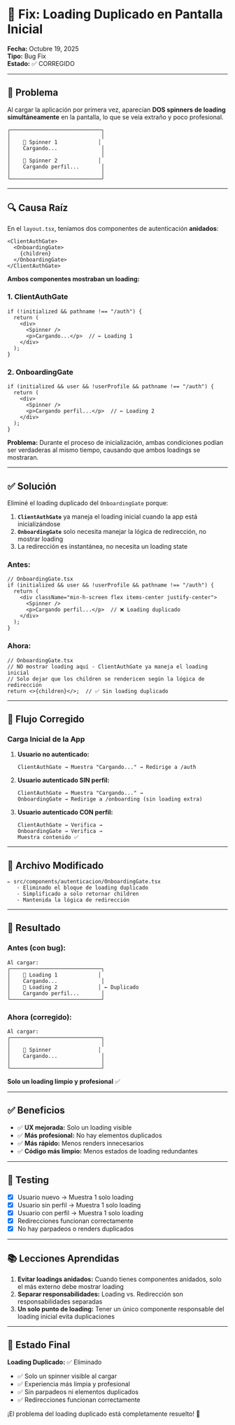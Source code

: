 # 🐛 Fix: Loading Duplicado en Pantalla Inicial

**Fecha:** Octubre 19, 2025  
**Tipo:** Bug Fix  
**Estado:** ✅ CORREGIDO

---

## 🐛 Problema

Al cargar la aplicación por primera vez, aparecían **DOS spinners de loading simultáneamente** en la pantalla, lo que se veía extraño y poco profesional.

```
┌─────────────────────────────┐
│                             │
│    🔄 Spinner 1             │
│    Cargando...              │
│                             │
│    🔄 Spinner 2             │
│    Cargando perfil...       │
│                             │
└─────────────────────────────┘
```

---

## 🔍 Causa Raíz

En el `layout.tsx`, teníamos dos componentes de autenticación **anidados**:

```tsx
<ClientAuthGate>
  <OnboardingGate>
    {children}
  </OnboardingGate>
</ClientAuthGate>
```

**Ambos componentes mostraban un loading:**

### **1. ClientAuthGate**
```tsx
if (!initialized && pathname !== "/auth") {
  return (
    <div>
      <Spinner />
      <p>Cargando...</p>  // ← Loading 1
    </div>
  );
}
```

### **2. OnboardingGate**
```tsx
if (initialized && user && !userProfile && pathname !== "/auth") {
  return (
    <div>
      <Spinner />
      <p>Cargando perfil...</p>  // ← Loading 2
    </div>
  );
}
```

**Problema:** Durante el proceso de inicialización, ambas condiciones podían ser verdaderas al mismo tiempo, causando que ambos loadings se mostraran.

---

## ✅ Solución

Eliminé el loading duplicado del `OnboardingGate` porque:

1. **`ClientAuthGate`** ya maneja el loading inicial cuando la app está inicializándose
2. **`OnboardingGate`** solo necesita manejar la lógica de redirección, no mostrar loading
3. La redirección es instantánea, no necesita un loading state

### **Antes:**
```tsx
// OnboardingGate.tsx
if (initialized && user && !userProfile && pathname !== "/auth") {
  return (
    <div className="min-h-screen flex items-center justify-center">
      <Spinner />
      <p>Cargando perfil...</p>  // ❌ Loading duplicado
    </div>
  );
}
```

### **Ahora:**
```tsx
// OnboardingGate.tsx
// NO mostrar loading aquí - ClientAuthGate ya maneja el loading inicial
// Solo dejar que los children se rendericen según la lógica de redirección
return <>{children}</>;  // ✅ Sin loading duplicado
```

---

## 🎯 Flujo Corregido

### **Carga Inicial de la App**

1. **Usuario no autenticado:**
   ```
   ClientAuthGate → Muestra "Cargando..." → Redirige a /auth
   ```

2. **Usuario autenticado SIN perfil:**
   ```
   ClientAuthGate → Muestra "Cargando..." → 
   OnboardingGate → Redirige a /onboarding (sin loading extra)
   ```

3. **Usuario autenticado CON perfil:**
   ```
   ClientAuthGate → Verifica → 
   OnboardingGate → Verifica → 
   Muestra contenido ✅
   ```

---

## 📝 Archivo Modificado

```
✏️ src/components/autenticacion/OnboardingGate.tsx
   - Eliminado el bloque de loading duplicado
   - Simplificado a solo retornar children
   - Mantenida la lógica de redirección
```

---

## 🎨 Resultado

### **Antes (con bug):**
```
Al cargar:
┌─────────────────────────────┐
│    🔄 Loading 1             │
│    Cargando...              │
│    🔄 Loading 2             │ ← Duplicado
│    Cargando perfil...       │
└─────────────────────────────┘
```

### **Ahora (corregido):**
```
Al cargar:
┌─────────────────────────────┐
│                             │
│    🔄 Spinner               │
│    Cargando...              │
│                             │
└─────────────────────────────┘
```

**Solo un loading limpio y profesional** ✅

---

## ✅ Beneficios

- ✅ **UX mejorada:** Solo un loading visible
- ✅ **Más profesional:** No hay elementos duplicados
- ✅ **Más rápido:** Menos renders innecesarios
- ✅ **Código más limpio:** Menos estados de loading redundantes

---

## 🧪 Testing

- [x] Usuario nuevo → Muestra 1 solo loading
- [x] Usuario sin perfil → Muestra 1 solo loading
- [x] Usuario con perfil → Muestra 1 solo loading
- [x] Redirecciones funcionan correctamente
- [x] No hay parpadeos o renders duplicados

---

## 📚 Lecciones Aprendidas

1. **Evitar loadings anidados:** Cuando tienes componentes anidados, solo el más externo debe mostrar loading
2. **Separar responsabilidades:** Loading vs. Redirección son responsabilidades separadas
3. **Un solo punto de loading:** Tener un único componente responsable del loading inicial evita duplicaciones

---

## 🎉 Estado Final

**Loading Duplicado:** ✅ Eliminado

- ✅ Solo un spinner visible al cargar
- ✅ Experiencia más limpia y profesional
- ✅ Sin parpadeos ni elementos duplicados
- ✅ Redirecciones funcionan correctamente

¡El problema del loading duplicado está completamente resuelto! 🚀
